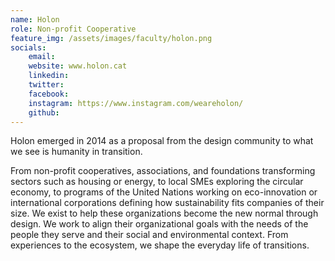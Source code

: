 ```yaml
---
name: Holon
role: Non-profit Cooperative
feature_img: /assets/images/faculty/holon.png
socials:
    email:
    website: www.holon.cat
    linkedin:
    twitter:
    facebook:
    instagram: https://www.instagram.com/weareholon/
    github:
---
```


Holon emerged in 2014 as a proposal from the design community to what we see is humanity in transition.

From non-profit cooperatives, associations, and foundations transforming sectors such as housing or energy, to local SMEs exploring the circular economy, to programs of the United Nations working on eco-innovation or international corporations defining how sustainability fits companies of their size. We exist to help these organizations become the new normal through design. We work to align their organizational goals with the needs of the people they serve and their social and environmental context. From experiences to the ecosystem, we shape the everyday life of transitions.